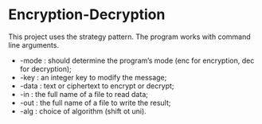 Encryption-Decryption
=====================
This project uses the strategy pattern. The program works with command line arguments.  

* -mode : should determine the program’s mode (enc for encryption, dec for decryption);
* -key : an integer key to modify the message;
* -data : text or ciphertext to encrypt or decrypt;
* -in : the full name of a file to read data;
* -out : the full name of a file to write the result;
* -alg : choice of algorithm (shift ot uni).
